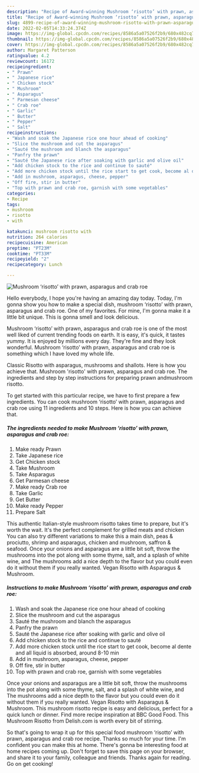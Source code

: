 ```yaml
---
description: "Recipe of Award-winning Mushroom ‘risotto’ with prawn, asparagus and crab roe"
title: "Recipe of Award-winning Mushroom ‘risotto’ with prawn, asparagus and crab roe"
slug: 4899-recipe-of-award-winning-mushroom-risotto-with-prawn-asparagus-and-crab-roe
date: 2022-02-05T14:33:24.374Z
image: https://img-global.cpcdn.com/recipes/8586a5a07526f2b9/680x482cq70/mushroom-risotto-with-prawn-asparagus-and-crab-roe-recipe-main-photo.jpg
thumbnail: https://img-global.cpcdn.com/recipes/8586a5a07526f2b9/680x482cq70/mushroom-risotto-with-prawn-asparagus-and-crab-roe-recipe-main-photo.jpg
cover: https://img-global.cpcdn.com/recipes/8586a5a07526f2b9/680x482cq70/mushroom-risotto-with-prawn-asparagus-and-crab-roe-recipe-main-photo.jpg
author: Margaret Patterson
ratingvalue: 4.2
reviewcount: 16172
recipeingredient:
- " Prawn"
- " Japanese rice"
- " Chicken stock"
- " Mushroom"
- " Asparagus"
- " Parmesan cheese"
- " Crab roe"
- " Garlic"
- " Butter"
- " Pepper"
- " Salt"
recipeinstructions:
- "Wash and soak the Japanese rice one hour ahead of cooking"
- "Slice the mushroom and cut the asparagus"
- "Sauté the mushroom and blanch the asparagus"
- "Panfry the prawn"
- "Sauté the Japanese rice after soaking with garlic and olive oil"
- "Add chicken stock to the rice and continue to sauté"
- "Add more chicken stock until the rice start to get cook, become al dente and all liquid is absorbed, around 8-10 min"
- "Add in mushroom, asparagus, cheese, pepper"
- "Off fire, stir in butter"
- "Top with prawn and crab roe, garnish with some vegetables"
categories:
- Recipe
tags:
- mushroom
- risotto
- with

katakunci: mushroom risotto with 
nutrition: 264 calories
recipecuisine: American
preptime: "PT23M"
cooktime: "PT33M"
recipeyield: "2"
recipecategory: Lunch

---
```



![Mushroom ‘risotto’ with prawn, asparagus and crab roe](https://img-global.cpcdn.com/recipes/8586a5a07526f2b9/680x482cq70/mushroom-risotto-with-prawn-asparagus-and-crab-roe-recipe-main-photo.jpg)

Hello everybody, I hope you're having an amazing day today. Today, I'm gonna show you how to make a special dish, mushroom ‘risotto’ with prawn, asparagus and crab roe. One of my favorites. For mine, I'm gonna make it a little bit unique. This is gonna smell and look delicious.

Mushroom ‘risotto’ with prawn, asparagus and crab roe is one of the most well liked of current trending foods on earth. It is easy, it's quick, it tastes yummy. It is enjoyed by millions every day. They're fine and they look wonderful. Mushroom ‘risotto’ with prawn, asparagus and crab roe is something which I have loved my whole life.

Classic Risotto with asparagus, mushrooms and shallots. Here is how you achieve that. Mushroom &#39;risotto&#39; with prawn, asparagus and crab roe. The ingredients and step by step instructions for preparing prawn andmushroom risotto.


To get started with this particular recipe, we have to first prepare a few ingredients. You can cook mushroom ‘risotto’ with prawn, asparagus and crab roe using 11 ingredients and 10 steps. Here is how you can achieve that.

<!--inarticleads1-->

##### The ingredients needed to make Mushroom ‘risotto’ with prawn, asparagus and crab roe:

1. Make ready  Prawn
1. Take  Japanese rice
1. Get  Chicken stock
1. Take  Mushroom
1. Take  Asparagus
1. Get  Parmesan cheese
1. Make ready  Crab roe
1. Take  Garlic
1. Get  Butter
1. Make ready  Pepper
1. Prepare  Salt


This authentic Italian-style mushroom risotto takes time to prepare, but it&#39;s worth the wait. It&#39;s the perfect complement for grilled meats and chicken You can also try different variations to make this a main dish, peas &amp; prociutto, shrimp and asparagus, chicken and mushroom, saffron &amp; seafood. Once your onions and asparagus are a little bit soft, throw the mushrooms into the pot along with some thyme, salt, and a splash of white wine, and The mushrooms add a nice depth to the flavor but you could even do it without them if you really wanted. Vegan Risotto with Asparagus &amp; Mushroom. 

<!--inarticleads2-->

##### Instructions to make Mushroom ‘risotto’ with prawn, asparagus and crab roe:

1. Wash and soak the Japanese rice one hour ahead of cooking
1. Slice the mushroom and cut the asparagus
1. Sauté the mushroom and blanch the asparagus
1. Panfry the prawn
1. Sauté the Japanese rice after soaking with garlic and olive oil
1. Add chicken stock to the rice and continue to sauté
1. Add more chicken stock until the rice start to get cook, become al dente and all liquid is absorbed, around 8-10 min
1. Add in mushroom, asparagus, cheese, pepper
1. Off fire, stir in butter
1. Top with prawn and crab roe, garnish with some vegetables


Once your onions and asparagus are a little bit soft, throw the mushrooms into the pot along with some thyme, salt, and a splash of white wine, and The mushrooms add a nice depth to the flavor but you could even do it without them if you really wanted. Vegan Risotto with Asparagus &amp; Mushroom. This mushroom risotto recipe is easy and delicious, perfect for a quick lunch or dinner. Find more recipe inspiration at BBC Good Food. This Mushroom Risotto from Delish.com is worth every bit of stirring. 

So that's going to wrap it up for this special food mushroom ‘risotto’ with prawn, asparagus and crab roe recipe. Thanks so much for your time. I'm confident you can make this at home. There's gonna be interesting food at home recipes coming up. Don't forget to save this page on your browser, and share it to your family, colleague and friends. Thanks again for reading. Go on get cooking!
